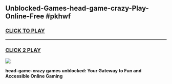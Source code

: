 
## Unblocked-Games-head-game-crazy-Play-Online-Free #pkhwf
<h3>
<a href="https://us.freeplayer.one?title=head-game-crazy&ref=10M">CLICK TO PLAY</a></h3>
<hr>

<h3>
<a href="https://us.freeplayer.one?title=head-game-crazy&ref=10M">CLICK 2 PLAY</a>
  
</h3>

<a href="https://us.freeplayer.one?title=head-game-crazy&ref=10M"><img src="https://clearcache.store/games.png"></a>


**head-game-crazy games unblocked: Your Gateway to Fun and Accessible Online Gaming**
